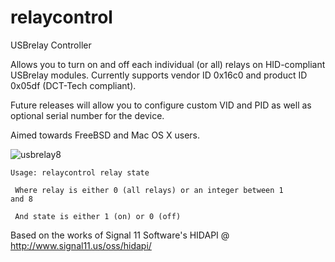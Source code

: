 relaycontrol
============

USBrelay Controller

Allows you to turn on and off each individual (or all) relays on HID-compliant USBrelay modules. Currently supports vendor ID 0x16c0 and product ID 0x05df (DCT-Tech compliant).

Future releases will allow you to configure custom VID and PID as well as optional serial number for the device.

Aimed towards FreeBSD and Mac OS X users.

![usbrelay8](https://cloud.githubusercontent.com/assets/9513010/4875323/de82cc7a-6291-11e4-922b-5f5197c27a16.jpg)

<code>Usage: relaycontrol relay state</code>

<code> Where relay is either 0 (all relays) or an integer between 1 and 8</code>

<code> And state is either 1 (on) or 0 (off)</code>

Based on the works of Signal 11 Software's HIDAPI @ http://www.signal11.us/oss/hidapi/
